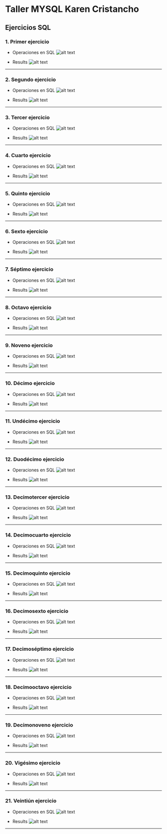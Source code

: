 # Taller MYSQL Karen Cristancho

## Ejercicios SQL

### 1. **Primer ejercicio**

- Operaciones en SQL
![alt text](image.png) 

- Results
![alt text](image-1.png)

---

### 2. **Segundo ejercicio**

- Operaciones en SQL
![alt text](image-2.png) 

- Results
![alt text](image-3.png)

---

### 3. **Tercer ejercicio**

- Operaciones en SQL
![alt text](image-4.png) 

- Results
![alt text](image-5.png)

---

### 4. **Cuarto ejercicio**

- Operaciones en SQL
![alt text](image-6.png)

- Results 
![alt text](image-7.png)

---

### 5. **Quinto ejercicio**

- Operaciones en SQL
![alt text](image-8.png)

- Results 
![alt text](image-9.png)

---

### 6. **Sexto ejercicio**

- Operaciones en SQL
![alt text](image-10.png)

- Results 
![alt text](image-11.png)

---

### 7. **Séptimo ejercicio**

- Operaciones en SQL
![alt text](image-12.png)

- Results 
![alt text](image-13.png)

---

### 8. **Octavo ejercicio**

- Operaciones en SQL
![alt text](image-14.png)

- Results
![alt text](image-15.png)

---

### 9. **Noveno ejercicio**

- Operaciones en SQL
![alt text](image-16.png)

- Results
![alt text](image-17.png)

---

### 10. **Décimo ejercicio**

- Operaciones en SQL
![alt text](image-18.png)

- Results
![alt text](image-19.png)

---

### 11. **Undécimo ejercicio**

- Operaciones en SQL
![alt text](image-20.png)

- Results
![alt text](image-21.png)

---

### 12. **Duodécimo ejercicio**

- Operaciones en SQL
![alt text](image-22.png)

- Results
![alt text](image-23.png)

---

### 13. **Decimotercer ejercicio**

- Operaciones en SQL
![alt text](image-24.png)

- Results
![alt text](image-25.png)

---

### 14. **Decimocuarto ejercicio**

- Operaciones en SQL
![alt text](image-26.png)

- Results
![alt text](image-27.png)

---

### 15. **Decimoquinto ejercicio**

- Operaciones en SQL
![alt text](image-28.png)

- Results
![alt text](image-29.png)

---

### 16. **Decimosexto ejercicio**

- Operaciones en SQL
![alt text](image-30.png)

- Results
![alt text](image-31.png)

---

### 17. **Decimoséptimo ejercicio**

- Operaciones en SQL
![alt text](image-32.png)

- Results
![alt text](image-33.png)

---

### 18. **Decimooctavo ejercicio**

- Operaciones en SQL
![alt text](image-34.png)

- Results
![alt text](image-35.png)

---

### 19. **Decimonoveno ejercicio**

- Operaciones en SQL
![alt text](image-36.png)

- Results
![alt text](image-37.png)

---

### 20. **Vigésimo ejercicio**

- Operaciones en SQL
![alt text](image-38.png)

- Results
![alt text](image-39.png)

---

### 21. **Veintiún ejercicio**

- Operaciones en SQL
![alt text](image-40.png)

- Results
![alt text](image-41.png)

---
